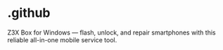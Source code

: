 # .github
Z3X Box for Windows — flash, unlock, and repair smartphones with this reliable all-in-one mobile service tool.
